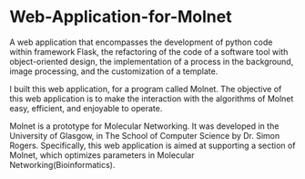 # Web-Application-for-Molnet

A web application that encompasses the development of python code within framework Flask, the refactoring of the code of a software tool with object-oriented design, the implementation of a process in the background, image processing, and the customization of a template.

I built this web application, for a program called Molnet. The objective of this web application is  to make the interaction with the algorithms of Molnet easy, efficient, and enjoyable to operate.

Molnet is a prototype for Molecular Networking. It was developed in the University of Glasgow, in The School of Computer Science by Dr. Simon Rogers. Specifically, this web application is aimed at supporting a section of Molnet, which optimizes parameters in Molecular Networking(Bioinformatics).

